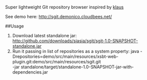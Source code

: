 Super lightweight Git repository browser inspired by [klaus](https://github.com/jonashaag/klaus)

See demo here: http://sgit.demonico.cloudbees.net/

##Usage

1. Download latest standalone jar: http://github.com/downloads/siasia/sgit/sgit-1.0-SNAPSHOT-standalone.jar
1. Run it passing in list of repositories as a system property:
    java -Drepositories=demo/src/main/resources/xsbt-web-plugin.git:demo/src/main/resources/sgit.git\
    -jar standalone/target/standalone-1.0-SNAPSHOT-jar-with-dependencies.jar